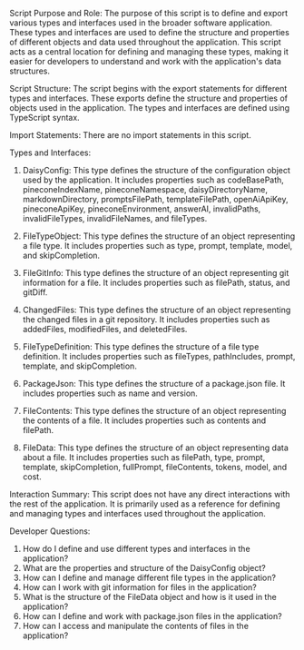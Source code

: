 Script Purpose and Role:
The purpose of this script is to define and export various types and interfaces used in the broader software application. These types and interfaces are used to define the structure and properties of different objects and data used throughout the application. This script acts as a central location for defining and managing these types, making it easier for developers to understand and work with the application's data structures.

Script Structure:
The script begins with the export statements for different types and interfaces. These exports define the structure and properties of objects used in the application. The types and interfaces are defined using TypeScript syntax.

Import Statements:
There are no import statements in this script.

Types and Interfaces:
1. DaisyConfig: This type defines the structure of the configuration object used by the application. It includes properties such as codeBasePath, pineconeIndexName, pineconeNamespace, daisyDirectoryName, markdownDirectory, promptsFilePath, templateFilePath, openAiApiKey, pineconeApiKey, pineconeEnvironment, answerAI, invalidPaths, invalidFileTypes, invalidFileNames, and fileTypes.

2. FileTypeObject: This type defines the structure of an object representing a file type. It includes properties such as type, prompt, template, model, and skipCompletion.

3. FileGitInfo: This type defines the structure of an object representing git information for a file. It includes properties such as filePath, status, and gitDiff.

4. ChangedFiles: This type defines the structure of an object representing the changed files in a git repository. It includes properties such as addedFiles, modifiedFiles, and deletedFiles.

5. FileTypeDefinition: This type defines the structure of a file type definition. It includes properties such as fileTypes, pathIncludes, prompt, template, and skipCompletion.

6. PackageJson: This type defines the structure of a package.json file. It includes properties such as name and version.

7. FileContents: This type defines the structure of an object representing the contents of a file. It includes properties such as contents and filePath.

8. FileData: This type defines the structure of an object representing data about a file. It includes properties such as filePath, type, prompt, template, skipCompletion, fullPrompt, fileContents, tokens, model, and cost.

Interaction Summary:
This script does not have any direct interactions with the rest of the application. It is primarily used as a reference for defining and managing types and interfaces used throughout the application.

Developer Questions:
1. How do I define and use different types and interfaces in the application?
2. What are the properties and structure of the DaisyConfig object?
3. How can I define and manage different file types in the application?
4. How can I work with git information for files in the application?
5. What is the structure of the FileData object and how is it used in the application?
6. How can I define and work with package.json files in the application?
7. How can I access and manipulate the contents of files in the application?